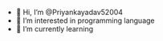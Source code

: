 - 👋 Hi, I’m @Priyankayadav52004
- 👀 I’m interested in programming language
- 🌱 I’m currently learning 


<!---
Priyankayadav52004/Priyankayadav52004 is a ✨ special ✨ repository because its `README.md` (this file) appears on your GitHub profile.
You can click the Preview link to take a look at your changes.
--->

